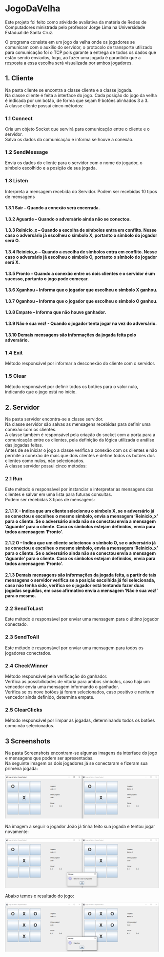 # JogoDaVelha
Este projeto foi feito como atividade avaliativa da matéria de Redes de Computadores ministrada pelo professor Jorge Lima na Universidade Estadual de Santa Cruz.

O programa consiste em um jogo da velha onde os jogadores se comunicam com o auxílio do servidor, o protocolo de transporte utilizado para comunicação foi o TCP pois garante a entrega de todos os dados que estão sendo enviados, logo, ao fazer uma jogada é garantido que a resposta a essa escolha será visualizada por ambos jogadores.
## 1. Cliente 
Na pasta cliente se encontra a classe cliente e a classe jogada.\
Na classe cliente é feita a interface do jogo. Cada posição do jogo da velha é indicada por 	um botão, de forma que sejam 9 botões alinhados 3 a 3.\
A classe cliente possui cinco métodos: 
### 1.1  Connect
Cria um objeto Socket que servirá para comunicação entre o cliente e o servidor.\
Salva os dados da comunicação e informa se houve a conexão.
### 1.2 SendMessage
Envia os dados do cliente para o servidor com o nome do jogador, o símbolo escolhido e a 	posição de sua jogada.
### 1.3 Listen
Interpreta a mensagem recebida do Servidor.
Podem ser recebidas 10 tipos de mensagens
#### 1.3.1 Sair – Quando a conexão será encerrada.
#### 1.3.2 Aguarde – Quando o adversário ainda não se conectou.
#### 1.3.3 Reinicio_x – Quando a escolha de símbolos entra em conflito. Nesse caso o 		adversário já escolheu o símbolo X, portanto o símbolo do jogador será O.
#### 1.3.4 Reinicio_o – Quando a escolha de símbolos entra em conflito. Nesse caso o 		adversário já escolheu o símbolo O, portanto o símbolo do jogador será X.
#### 1.3.5 Pronto – Quando a conexão entre os dois clientes e o servidor é um sucesso, 		portanto o jogo pode começar.
#### 1.3.6 Xganhou – Informa que o jogador que escolheu o símbolo X ganhou.
#### 1.3.7 Oganhou – Informa que o jogador que escolheu o símbolo O ganhou.
#### 1.3.8 Empate – Informa que não houve ganhador.
#### 1.3.9 Não é sua vez! - Quando o jogador tenta jogar na vez do adversário.
#### 1.3.10 Demais mensagens são informações da jogada feita pelo adversário.
### 1.4 Exit
Método responsável por informar a desconexão do cliente com o servidor.
### 1.5 Clear 
Método responsável por definir todos os botões para o valor nulo, indicando que o jogo está no início.
## 2. Servidor
Na pasta servidor encontra-se a classe servidor.\
Na classe servidor são salvas as mensagens recebidas para definir uma conexão com os clientes.\
A classe também é responsável pela criação do socket com a porta para a comunicação entre os clientes, pela definição da lógica utilizada e análise das jogadas feitas.\
Antes de se iniciar o jogo a classe verifica a conexão com os clientes e não permite a conexão de mais que dois clientes e define todos os botões dos clientes como nulos, não selecionados.\
A classe servidor possui cinco métodos:
### 2.1 Run
Este método é responsável por instanciar e interpretar as mensagens dos clientes e salvar em 	uma lista para futuras consultas.\
Podem ser recebidas 3 tipos de mensagens:
#### 2.1.1 X – Indica que um cliente selecionou o símbolo X, se o adversário já se conectou e escolheu o mesmo símbolo, envia a mensagem ‘Reinicio_x’ para o cliente. Se o adversário ainda não se conectou envia a mensagem ‘Aguarde’ para o cliente. Caso os símbolos estejam definidos, envia para todos a mensagem ‘Pronto’. 
#### 2.1.2 O – Indica que um cliente selecionou o símbolo O, se o adversário já se conectou e escolheu o mesmo símbolo, envia a mensagem ‘Reinicio_x’ para o cliente. Se o adversário ainda não se conectou envia a mensagem ‘Aguarde’ para o cliente. Caso os símbolos estejam definidos, envia para todos a mensagem ‘Pronto’. 
#### 2.1.3 Demais mensagens são informações da jogada feita, a partir de tais mensagens o servidor verifica se a posição escolhida já foi selecionada, caso não tenha sido, 			verifica se o jogador está tentando fazer duas jogadas seguidas, em caso afirmativo envia a mensagem ‘Não é sua vez!’ para o mesmo.
### 2.2 SendToLast
Este método é responsável por enviar uma mensagem para o último jogador conectado.
### 2.3 SendToAll
Este método é responsável por enviar uma mensagem para todos os jogadores conectados.
### 2.4 CheckWinner
Método responsável pela verificação do ganhador.\
Verifica as possibilidades de vitória para ambos símbolos, caso haja um vencedor envia uma 	mensagem informando o ganhador.\
Verifica se os nove botões já foram selecionados, caso positivo e nenhum vencedor ainda definido, determina empate.
### 2.5 ClearClicks
Método responsável por limpar as jogadas, determinando todos os botões como não selecionados.
## 3 Screenshots
Na pasta Screenshots encontram-se algumas imagens da interface do jogo e mensagens que podem ser apresentadas.\
Na seguinte imagem os dois jogadores já se conectaram e fizeram sua primeira jogada:

![Primeira Rodada](/Screenshots/jogo-da-velha.png)

Na imagem a seguir o jogador João já tinha feito sua jogada e tentou jogar novamente:

![Segunda Rodada](/Screenshots/jogo-da-velha-1.png)

Abaixo temos o resultado do jogo:

![Rodada Final](/Screenshots/jogo-da-velha-2.png)
